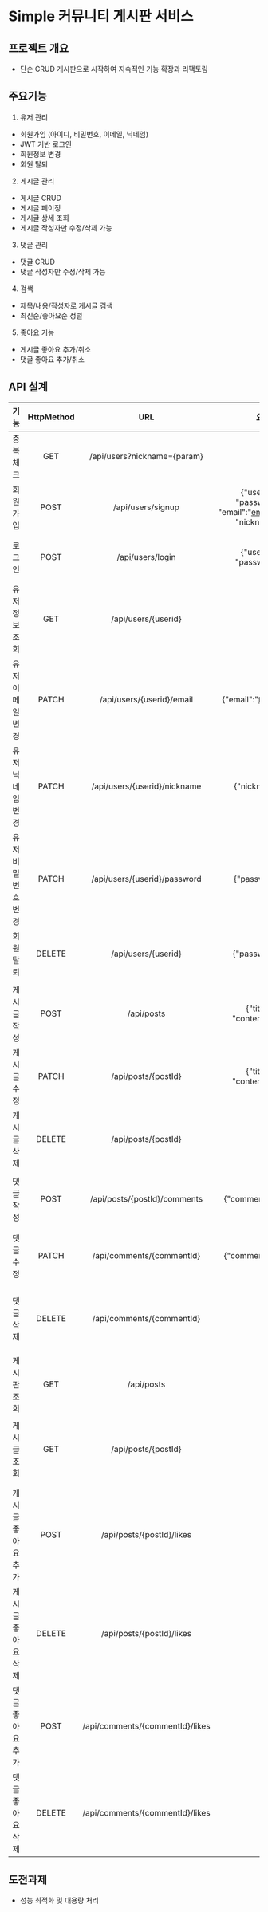 # Simple 커뮤니티 게시판 서비스

## 프로젝트 개요
- 단순 CRUD 게시판으로 시작하여 지속적인 기능 확장과 리팩토링

## 주요기능

1. 유저 관리

- 회원가입 (아이디, 비밀번호, 이메일, 닉네임)
- JWT 기반 로그인
- 회원정보 변경
- 회원 탈퇴

2. 게시글 관리

- 게시글 CRUD
- 게시글 페이징
- 게시글 상세 조회
- 게시글 작성자만 수정/삭제 가능

3. 댓글 관리

- 댓글 CRUD
- 댓글 작성자만 수정/삭제 가능

4. 검색

- 제목/내용/작성자로 게시글 검색
- 최신순/좋아요순 정렬

5. 좋아요 기능

- 게시글 좋아요 추가/취소
- 댓글 좋아요 추가/취소

## API 설계

|     기능     | HttpMethod |               URL               |                                        요청예시                                        |                                                                                                  응답예시                                                                                                   |       기타        |
|:----------:|:----------:|:-------------------------------:|:----------------------------------------------------------------------------------:|:-------------------------------------------------------------------------------------------------------------------------------------------------------------------------------------------------------:|:---------------:|
|   중복 체크    |    GET     |   /api/users?nickname={param}   |                                                                                    |                                                                                             {"exist":true}                                                                                              |                 |
|    회원가입    |    POST    |        /api/users/signup        | {"userid":"test", "password":"test", "email":"email@email.com", "nickname":"test"} |                                                                 {"id":1, "userId":"test", "email":"email@email.com", "nickname":"test"}                                                                 |                 |
|    로그인     |    POST    |        /api/users/login         |                        {"userId":"test", "password":"test"}                        |                                                                                                                                                                                                         |   쿠키에 JWT 추가    |
|  유저 정보 조회  |    GET     |       /api/users/{userid}       |                                                                                    |                                                                  {"id":1 "userid":"test","email":"email@email.com", "nickname":"test"}                                                                  |                 |
| 유저 이메일 변경  |   PATCH    |    /api/users/{userid}/email    |                             {"email":"test@test.com"}                              |                                                                                                                                                                                                         |     본인만 가능      |
| 유저 닉네임 변경  |   PATCH    |  /api/users/{userid}/nickname   |                                {"nickname":"test"}                                 |                                                                                                                                                                                                         |     본인만 가능      |
| 유저 비밀번호 변경 |   PATCH    |  /api/users/{userid}/password   |                                {"password":"test"}                                 |                                                                                                                                                                                                         |     본인만 가능      |
|   회원 탈퇴    |   DELETE   |       /api/users/{userid}       |                                {"password": "test"}                                |                                                                                                                                                                                                         |     본인만 가능      |
|            |            |                                 |                                                                                    |                                                                                                                                                                                                         |                 |
|   게시글 작성   |    POST    |           /api/posts            |                       {"title":"title", "content":"content"}                       |                                                                                              {"postId":1}                                                                                               |      토큰필요       |
|   게시글 수정   |   PATCH    |       /api/posts/{postId}       |                       {"title":"title", "content":"content"}                       |                                                                                                                                                                                                         | 토큰필요<br> 본인만 가능 |
|   게시글 삭제   |   DELETE   |       /api/posts/{postId}       |                                            |                                                                                                                                                                                                         | 토큰필요<br> 본인만 가능 |
|            |            |                                 |                                                                                    |                                                                                                                                                                                                         |                 |
|   댓글 작성    |    POST    |  /api/posts/{postId}/comments   |                               {"comment":"comment"}                                |                                                                                                                                                                                                         |      토큰필요       |
|   댓글 수정    |   PATCH    |    /api/comments/{commentId}    |                               {"comment":"comment"}                                |                                                                                                                                                                                                         | 토큰필요<br> 본인만 가능 |
|   댓글 삭제    |   DELETE   |    /api/comments/{commentId}    |                                                                                    |                                                                                                                                                                                                         | 토큰필요<br> 본인만 가능 |
|            |            |                                 |                                                                                    |                                                                                                                                                                                                         |                 |
|   게시판 조회   |    GET     |           /api/posts            |                                                                                    |                                                        [{"title":"title","comments":1, "like":1, "nickname":"nickname", "lastModifiedAt":수정시간}]                                                         |                 |
|   게시글 조회   |    GET     |       /api/posts/{postId}       |                                                                                    | {"title":"title", "content":"content", "like":1, "myLike":false,"lastModifiedAt":수정시간, "modified":false "comments":["comment":"comment", "nickname":"nickname","lastModifiedAt":수정시간, "modified":true]} |                 |
|            |            |                                 |                                                                                    |                                                                                                                                                                                                         |                 |
| 게시글 좋아요 추가 |    POST    |    /api/posts/{postId}/likes    |                                                                                    |                                                                                                                                                                                                         |      토큰필요       |
| 게시글 좋아요 삭제 |   DELETE   |    /api/posts/{postId}/likes    |                                                                                    |                                                                                                                                                                                                         |      토큰필요       |
| 댓글 좋아요 추가  |    POST    | /api/comments/{commentId}/likes |                                                                                    |                                                                                                                                                                                                         |              토큰필요   |
| 댓글 좋아요 삭제  |   DELETE   | /api/comments/{commentId}/likes |                                                                                    |                                                                                                                                                                                                         |              토큰필요   |

## 도전과제

- 성능 최적화 및 대용량 처리